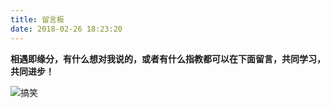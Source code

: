 ```yaml
---
title: 留言板
date: 2018-02-26 18:23:20
---
```


**相遇即缘分，有什么想对我说的，或者有什么指教都可以在下面留言，共同学习，共同进步！**

![搞笑](http://upload-images.jianshu.io/upload_images/4043475-fe6d1fafa901e1a9.gif?imageMogr2/auto-orient/strip)